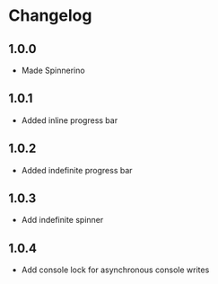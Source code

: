 # Changelog

## 1.0.0

* Made Spinnerino

## 1.0.1

* Added inline progress bar

## 1.0.2

* Added indefinite progress bar

## 1.0.3

* Add indefinite spinner

## 1.0.4

* Add console lock for asynchronous console writes